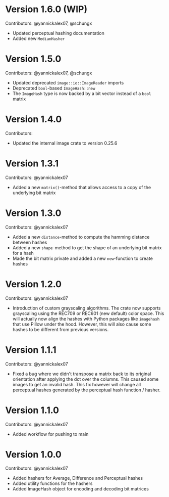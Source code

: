 # Version 1.6.0 (WIP)

Contributors: @yannickalex07, @schungx

- Updated perceptual hashing documentation
- Added new `MedianHasher`

# Version 1.5.0

Contributors: @yannickalex07, @schungx

- Updated deprecated `image::io::ImageReader` imports
- Deprecated `bool`-based `ImageHash::new`
- The `ImageHash` type is now backed by a bit vector instead of a `bool` matrix

# Version 1.4.0

Contributors: 

- Updated the internal image crate to version 0.25.6

# Version 1.3.1

Contributors: @yannickalex07

- Added a new `matrix()`-method that allows access to a copy of the underlying bit matrix

# Version 1.3.0

Contributors: @yannickalex07

- Added a new `distance`-method to compute the hamming distance between hashes
- Added a new `shape`-method to get the shape of an underlying bit matrix for a hash
- Made the bit matrix private and added a new `new`-function to create hashes

# Version 1.2.0

Contributors: @yannickalex07

- Introduction of custom grayscaling algorithms. The crate now supports grayscaling using the REC709 or REC601 (new default) color space. This will actually now align the hashes with Python packages like `imagehash` that use Pillow under the hood. However, this will also cause some hashes to be different from previous versions.

# Version 1.1.1

Contributors: @yannickalex07

- Fixed a bug where we didn't transpose a matrix back to its original orientation after applying the dct over the columns. This caused some images to get an invalid hash. This fix however will change all perceptual hashes generated by the perceptual hash function / hasher.

# Version 1.1.0

Contributors: @yannickalex07

- Added workflow for pushing to main

# Version 1.0.0

Contributors: @yannickalex07

- Added hashers for Average, Difference and Perceptual hashes
- Added utility functions for the hashers
- Added ImageHash object for encoding and decoding bit matrices
